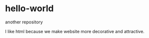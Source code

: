 # hello-world
another repository


I like html because we make website more decorative and attractive. 
